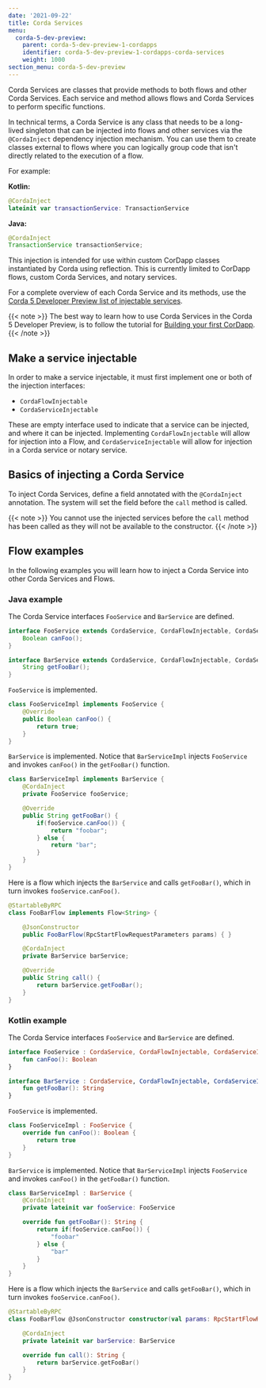 ```yaml
---
date: '2021-09-22'
title: Corda Services
menu:
  corda-5-dev-preview:
    parent: corda-5-dev-preview-1-cordapps
    identifier: corda-5-dev-preview-1-cordapps-corda-services
    weight: 1000
section_menu: corda-5-dev-preview
---
```


Corda Services are classes that provide methods to both flows and other Corda Services. Each service and method allows flows and Corda Services to perform specific functions.

In technical terms, a Corda Service is any class that needs to be a long-lived singleton that can be injected into flows and other services via the `@CordaInject` dependency injection mechanism. You can use them to create classes external to flows where you can logically group code that isn't directly related to the execution of a flow.

For example:

**Kotlin:**
```kotlin
@CordaInject
lateinit var transactionService: TransactionService
```
**Java:**
```Java
@CordaInject
TransactionService transactionService;
```

This injection is intended for use within custom CorDapp classes instantiated by Corda using reflection. This is currently limited to CorDapp flows, custom Corda Services, and notary services.

For a complete overview of each Corda Service and its methods, use the [Corda 5 Developer Preview list of injectable services](../../../../../../en/platform/corda/5.0-dev-preview-1/cordapps/corda-services/injectable-services.md).

{{< note >}}
The best way to learn how to use Corda Services in the Corda 5 Developer Preview, is to follow the tutorial for [Building your first CorDapp](../../../../../../en/platform/corda/5.0-dev-preview-1/tutorials/building-cordapp/c5-basic-cordapp-intro.md).
{{< /note >}}

## Make a service injectable

In order to make a service injectable, it must first implement one or both of the injection interfaces:
* `CordaFlowInjectable`
* `CordaServiceInjectable`

These are empty interface used to indicate that a service can be injected, and where it can be injected. Implementing `CordaFlowInjectable` will allow for injection into a Flow, and `CordaServiceInjectable` will allow for injection in a Corda service or notary service.

## Basics of injecting a Corda Service

To inject Corda Services, define a field annotated with the `@CordaInject` annotation. The system will set the field before the `call` method is called.

{{< note >}}
You cannot use the injected services before the `call` method has been called as they will not be available to the constructor.
{{< /note >}}

## Flow examples

In the following examples you will learn how to inject a Corda Service into other Corda Services and Flows.

### Java example

The Corda Service interfaces `FooService` and `BarService` are defined.
```java
interface FooService extends CordaService, CordaFlowInjectable, CordaServiceInjectable {
    Boolean canFoo();
}

interface BarService extends CordaService, CordaFlowInjectable, CordaServiceInjectable {
    String getFooBar();
}
```
`FooService` is implemented.
```java
class FooServiceImpl implements FooService {
    @Override
    public Boolean canFoo() {
        return true;
    }
}
```
`BarService` is implemented. Notice that `BarServiceImpl` injects `FooService` and invokes `canFoo()` in the `getFooBar()` function.
```java
class BarServiceImpl implements BarService {
    @CordaInject
    private FooService fooService;

    @Override
    public String getFooBar() {
        if(fooService.canFoo()) {
            return "foobar";
        } else {
            return "bar";
        }
    }
}
```
Here is a flow which injects the `BarService` and calls `getFooBar()`, which in turn invokes `fooService.canFoo()`.
```java
@StartableByRPC
class FooBarFlow implements Flow<String> {

    @JsonConstructor
    public FooBarFlow(RpcStartFlowRequestParameters params) { }

    @CordaInject
    private BarService barService;

    @Override
    public String call() {
        return barService.getFooBar();
    }
}
```

### Kotlin example

The Corda Service interfaces `FooService` and `BarService` are defined.
```kotlin
interface FooService : CordaService, CordaFlowInjectable, CordaServiceInjectable {
    fun canFoo(): Boolean
}

interface BarService : CordaService, CordaFlowInjectable, CordaServiceInjectable {
    fun getFooBar(): String
}
```
`FooService` is implemented.
```kotlin
class FooServiceImpl : FooService {
    override fun canFoo(): Boolean {
        return true
    }
}
```
`BarService` is implemented. Notice that `BarServiceImpl` injects `FooService` and invokes `canFoo()` in the `getFooBar()` function.
```kotlin
class BarServiceImpl : BarService {
    @CordaInject
    private lateinit var fooService: FooService

    override fun getFooBar(): String {
        return if(fooService.canFoo()) {
            "foobar"
        } else {
            "bar"
        }
    }
}
```
Here is a flow which injects the `BarService` and calls `getFooBar()`, which in turn invokes `fooService.canFoo()`.
```kotlin
@StartableByRPC
class FooBarFlow @JsonConstructor constructor(val params: RpcStartFlowRequestParameters) : Flow<String> {

    @CordaInject
    private lateinit var barService: BarService

    override fun call(): String {
        return barService.getFooBar()
    }
}
```
